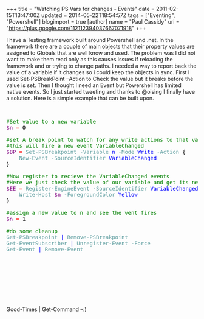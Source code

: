 +++
title = "Watching PS Vars for changes - Events"
date = 2011-02-15T13:47:00Z
updated = 2014-05-22T18:54:57Z
tags = ["Eventing", "Powershell"]
blogimport = true 
[author]
	name = "Paul Cassidy"
	uri = "https://plus.google.com/112112394037667071918"
+++

<p>I have a Testing framework built around Powershell and .net. In the framework there are a couple of main objects that their property values are assigned to Globals that are well know and used. The problem was I did not want to make them read only as this causes issues if reloading the framework and or trying to change paths. I needed a way to report back the value of a variable if it changes so i could keep the objects in sync. First I used Set-PSBreakPoint –Action to Check the value but it breaks before the value is set. Then I thought I need an Event but Powershell has limited native events. So I just started tweeting and thanks to @oising I finally have a solution. Here is a simple example that can be built upon. </p>  <p>&#160;</p>  <pre><span style="color: #008000">#Set value to a new variable<br /></span><span style="color: #800080">$n</span><span style="color: #000000"> </span><span style="color: #ff0000">=</span><span style="color: #000000"> </span><span style="color: #000000">0</span><span style="color: #000000"><br /><br /></span><span style="color: #008000">#set A break point to watch for any write actions to that variable<br />#this will fire a new event VariableChanged<br /></span><span style="color: #800080">$BP</span><span style="color: #000000"> </span><span style="color: #ff0000">=</span><span style="color: #000000"> </span><span style="color: #5f9ea0">Set-PSBreakpoint</span><span style="color: #000000"> </span><span style="color: #5f9ea0">-Variable</span><span style="color: #000000"> </span><span style="color: #0000ff">n</span><span style="color: #000000"> </span><span style="color: #5f9ea0">-Mode</span><span style="color: #000000"> </span><span style="color: #0000ff">Write</span><span style="color: #000000"> </span><span style="color: #5f9ea0">-Action</span><span style="color: #000000"> {<br />    </span><span style="color: #5f9ea0">New-Event</span><span style="color: #000000"> </span><span style="color: #5f9ea0">-SourceIdentifier</span><span style="color: #000000"> </span><span style="color: #0000ff">VariableChanged</span><span style="color: #000000"><br /></span><span style="color: #000000">}<br /><br /></span><span style="color: #008000">#Now register to recieve the VariableChanged events<br />#Here we just check the value of our variable and get its new value<br /></span><span style="color: #800080">$EE</span><span style="color: #000000"> </span><span style="color: #ff0000">=</span><span style="color: #000000"> </span><span style="color: #5f9ea0">Register-EngineEvent</span><span style="color: #000000"> </span><span style="color: #5f9ea0">-SourceIdentifier</span><span style="color: #000000"> </span><span style="color: #0000ff">VariableChanged</span><span style="color: #000000"> </span><span style="color: #5f9ea0">-Action</span><span style="color: #000000"> {<br />    </span><span style="color: #5f9ea0">Write-Host</span><span style="color: #000000"> </span><span style="color: #800080">$n</span><span style="color: #000000"> </span><span style="color: #5f9ea0">-ForegroundColor</span><span style="color: #000000"> </span><span style="color: #0000ff">Yellow</span><span style="color: #000000"><br />}<br /><br /></span><span style="color: #008000">#assign a new value to n and see the vent fires<br /></span><span style="color: #800080">$n</span><span style="color: #000000"> </span><span style="color: #ff0000">=</span><span style="color: #000000"> </span><span style="color: #000000">1</span><span style="color: #000000"><br /><br /></span><span style="color: #008000">#do some cleanup<br /></span><span style="color: #5f9ea0">Get-PSBreakpoint</span><span style="color: #000000"> </span><span style="color: #0000ff">|</span><span style="color: #000000"> </span><span style="color: #5f9ea0">Remove-PSBreakpoint</span><span style="color: #000000"><br /></span><span style="color: #5f9ea0">Get-EventSubscriber</span><span style="color: #000000"> </span><span style="color: #0000ff">|</span><span style="color: #000000"> </span><span style="color: #5f9ea0">Unregister-Event</span><span style="color: #000000"> </span><span style="color: #5f9ea0">-Force</span><span style="color: #000000"><br /></span><span style="color: #5f9ea0">Get-Event</span><span style="color: #000000"> </span><span style="color: #0000ff">|</span><span style="color: #000000"> </span><span style="color: #5f9ea0">Remove-Event</span></pre><br /><br /><p>&#160;</p><br /><br /><p>Good-Times | Get-Command –:)</p>  
